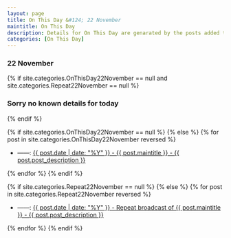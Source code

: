 ```yaml
---
layout: page
title: On This Day &#124; 22 November
maintitle: On This Day
description: Details for On This Day are genarated by the posts added to the website so the content is subject to changes/updates over time.
categories: [On This Day]
---
```


<h3>22 November</h3>

{% if site.categories.OnThisDay22November == null and site.categories.Repeat22November == null %}
  <h3>Sorry no known details for today</h3>
{% endif %}

{% if site.categories.OnThisDay22November == null %}
{% else %}
{% for post in site.categories.OnThisDay22November reversed %}
<ul>
<li> ——: <a href="{{ post.url }}">{{ post.date | date: "%Y" }} - {{ post.maintitle }} - {{ post.post_description }}</a></li>
</ul>
{% endfor %}
{% endif %}

{% if site.categories.Repeat22November == null %}
{% else %}
{% for post in site.categories.Repeat22November reversed %}
<ul>
<li> ——: <a href="{{ post.url }}">{{ post.date | date: "%Y" }} - Repeat broadcast of {{ post.maintitle }} - {{ post.post_description }}</a></li>
</ul>
{% endfor %}
{% endif %}
